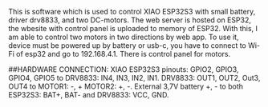 This is software which is used to control XIAO ESP32S3 with small battery, driver drv8833, and two DC-motors.
The web server is hosted on ESP32, the wbesite with control panel is uploaded to memory of ESP32. With this, I am able to control two motors in two directions by web app.
To use it, device must be powered up by battery or usb-c, you have to connect to Wi-Fi of esp32 and go to 192.168.4.1. There is control panel for motors.

##HARDWARE CONNECTION:
XIAO ESP32S3 pinouts: GPIO2, GPIO3, GPIO4, GPIO5 to DRV8833: IN4, IN3, IN2, IN1. 
DRV8833: OUT1, OUT2, Out3, OUT4 to MOTOR1: -, + MOTOR2: +, -. 
External 3,7V battery +, - to both ESP32S3: BAT+, BAT- and DRV8833: VCC, GND.

